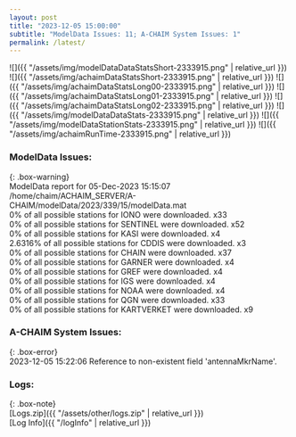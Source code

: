 ```yaml
---
layout: post
title: "2023-12-05 15:00:00"
subtitle: "ModelData Issues: 11; A-CHAIM System Issues: 1"
permalink: /latest/
---
```


![]({{ "/assets/img/modelDataDataStatsShort-2333915.png" | relative_url }})
![]({{ "/assets/img/achaimDataStatsShort-2333915.png" | relative_url }})
![]({{ "/assets/img/achaimDataStatsLong00-2333915.png" | relative_url }})
![]({{ "/assets/img/achaimDataStatsLong01-2333915.png" | relative_url }})
![]({{ "/assets/img/achaimDataStatsLong02-2333915.png" | relative_url }})
![]({{ "/assets/img/modelDataDataStats-2333915.png" | relative_url }})
![]({{ "/assets/img/modelDataStationStats-2333915.png" | relative_url }})
![]({{ "/assets/img/achaimRunTime-2333915.png" | relative_url }})


### ModelData Issues:  
  
{: .box-warning}  
 ModelData report for 05-Dec-2023 15:15:07   
 /home/chaim/ACHAIM_SERVER/A-CHAIM/modelData/2023/339/15/modelData.mat   
 0% of all possible stations for IONO were downloaded. x33   
 0% of all possible stations for SENTINEL were downloaded. x52   
 0% of all possible stations for KASI were downloaded. x4   
 2.6316% of all possible stations for CDDIS were downloaded. x3   
 0% of all possible stations for CHAIN were downloaded. x37   
 0% of all possible stations for GARNER were downloaded. x4   
 0% of all possible stations for GREF were downloaded. x4   
 0% of all possible stations for IGS were downloaded. x4   
 0% of all possible stations for NOAA were downloaded. x4   
 0% of all possible stations for QGN were downloaded. x33   
 0% of all possible stations for KARTVERKET were downloaded. x9   
  
### A-CHAIM System Issues:  
  
{: .box-error}  
2023-12-05 15:22:06 Reference to non-existent field 'antennaMkrName'.  

### Logs:  
  
{: .box-note}  
[Logs.zip]({{ "/assets/other/logs.zip" | relative_url }})  
[Log Info]({{ "/logInfo" | relative_url }})  
